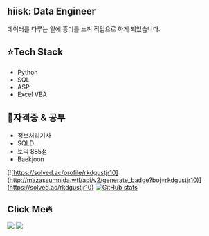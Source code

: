 ## hiisk: Data Engineer
데이터를 다루는 일에 흥미를 느껴 직업으로 하게 되었습니다.

## :star:Tech Stack
- Python
- SQL
- ASP
- Excel VBA

## :star2:자격증 & 공부
- 정보처리기사
- SQLD
- 토익 885점
- Baekjoon

[![https://solved.ac/profile/rkdgustjr10](http://mazassumnida.wtf/api/v2/generate_badge?boj=rkdgustjr10)](https://solved.ac/rkdgustjr10)
[![GitHub stats](https://github-readme-stats.vercel.app/api?username=hiisk)](https://github.com/hiisk/github-readme-stats)



## Click Me:fire:
[<img src="https://img.shields.io/badge/RESUME-FC60A8?style=flat-square&logo=Awesome Lists&logoColor=white"/>](https://programmers.co.kr/pr/rkdgustjr10_6484)  [<img src="https://img.shields.io/badge/Blog-000000?style=flat-square&logo=Blogger&logoColor=white"/>](https://hiisk.tistory.com/)
